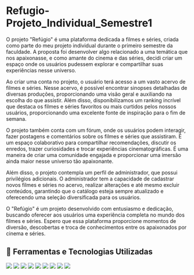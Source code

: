 # Refugio-Projeto_Individual_Semestre1

O projeto "Refúgio" é uma plataforma dedicada a filmes e séries, criada como parte do meu projeto individual durante o primeiro semestre da faculdade. A proposta foi desenvolver algo relacionado a uma temática que nos apaixonasse, e como amante do cinema e das séries, decidi criar um espaço onde os usuários pudessem explorar e compartilhar suas experiências nesse universo.

Ao criar uma conta no projeto, o usuário terá acesso a um vasto acervo de filmes e séries. Nesse acervo, é possível encontrar sinopses detalhadas de diversas produções, proporcionando uma visão geral e auxiliando na escolha do que assistir. Além disso, disponibilizamos um ranking incrível que destaca os filmes e séries favoritos ou mais curtidos pelos nossos usuários, proporcionando uma excelente fonte de inspiração para o fim de semana.

O projeto também conta com um fórum, onde os usuários podem interagir, fazer postagens e comentários sobre os filmes e séries que assistiram. É um espaço colaborativo para compartilhar recomendações, discutir os enredos, trazer curiosidades e trocar experiências cinematográficas. É uma maneira de criar uma comunidade engajada e proporcionar uma imersão ainda maior nesse universo tão apaixonante.

Além disso, o projeto contempla um perfil de administrador, que possui privilégios adicionais. O administrador tem a capacidade de cadastrar novos filmes e séries no acervo, realizar alterações e até mesmo excluir conteúdos, garantindo que o catálogo esteja sempre atualizado e oferecendo uma seleção diversificada para os usuários.

O "Refúgio" é um projeto desenvolvido com entusiasmo e dedicação, buscando oferecer aos usuários uma experiência completa no mundo dos filmes e séries. Espero que essa plataforma proporcione momentos de diversão, descobertas e troca de conhecimentos entre os apaixonados por cinema e séries.

## 🚀 Ferramentas e Tecnologias Utilizadas
<div>
  <img src="https://img.shields.io/badge/HTML5-E34F26?style=for-the-badge&logo=html5&logoColor=white">
  <img src="https://img.shields.io/badge/CSS3-1572B6?style=for-the-badge&logo=css3&logoColor=white">
  <img src="https://img.shields.io/badge/JavaScript-F7DF1E?style=for-the-badge&logo=javascript&logoColor=black">
  <img src="https://img.shields.io/badge/Node.js-43853D?style=for-the-badge&logo=node.js&logoColor=white">
  <img src="https://img.shields.io/badge/GIT-E44C30?style=for-the-badge&logo=git&logoColor=white">
  <img src="https://img.shields.io/badge/MySQL-005C84?style=for-the-badge&logo=mysql&logoColor=white">
  <img src="https://img.shields.io/badge/Figma-F24E1E?style=for-the-badge&logo=figma&logoColor=white">
  <img src="https://img.shields.io/badge/Canva-%2300C4CC.svg?&style=for-the-badge&logo=Canva&logoColor=white">
  <img src="https://img.shields.io/badge/Trello-0052CC?style=for-the-badge&logo=trello&logoColor=white">
</div>
